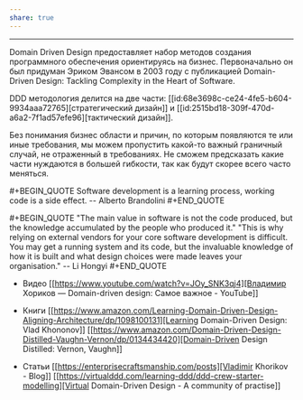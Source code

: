 ```yaml
---
share: true
---
```

---

Domain Driven Design предоставляет набор методов создания программного обеспечения ориентируясь на бизнес. Первоначально он был придуман Эриком Эвансом в 2003 году с публикацией Domain-Driven Design: Tackling Complexity in the Heart of Software.

DDD методология делится на две части: [[id:68e3698c-ce24-4fe5-b604-9934aaa72765][стратегический дизайн]] и [[id:2515bd18-309f-470d-a6a2-7f1ad57efe96][тактический дизайн]].

Без понимания бизнес области и причин, по которым появляются те или иные требования, мы можем пропустить какой-то важный граничный случай, не отраженный в требованиях. Не сможем предсказать какие части нуждаются в большей гибкости, так как будут скорее всего часто меняться.

#+BEGIN_QUOTE
Software development is a learning process, working code is a side effect. -- Alberto Brandolini
#+END_QUOTE

#+BEGIN_QUOTE
"The main value in software is not the code produced, but the knowledge accumulated by the people who produced it."
"This is why relying on external vendors for your core software development is difficult. You may get a running system and its code, but the invaluable knowledge of how it is built and what design choices were made leaves your organisation." -- Li Hongyi
#+END_QUOTE

* Видео
[[https://www.youtube.com/watch?v=JOy_SNK3qj4][Владимир Хориков — Domain-driven design: Cамое важное - YouTube]]

* Книги
[[https://www.amazon.com/Learning-Domain-Driven-Design-Aligning-Architecture/dp/1098100131][Learning Domain-Driven Design: Vlad Khononov]]
[[https://www.amazon.com/Domain-Driven-Design-Distilled-Vaughn-Vernon/dp/0134434420][Domain-Driven Design Distilled: Vernon, Vaughn]]

* Статьи
[[https://enterprisecraftsmanship.com/posts][Vladimir Khorikov - Blog]]
[[https://virtualddd.com/learning-ddd/ddd-crew-starter-modelling][Virtual Domain-Driven Design - A community of practise]]
